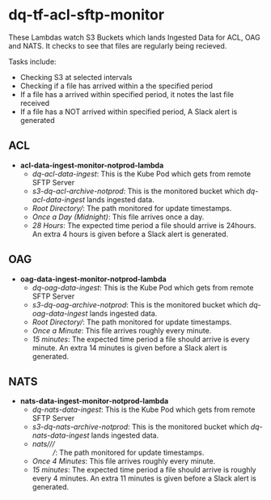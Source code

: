 # dq-tf-acl-sftp-monitor


These Lambdas watch S3 Buckets which lands Ingested Data for ACL, OAG and NATS. It checks to see that files are regularly being recieved.

Tasks include:
- Checking S3 at selected intervals
- Checking if a file has arrived within a the specified period
- If a file has a arrived within specified period, it notes the last file received
- If a file has a NOT arrived within specified period, A Slack alert is generated


## ACL

- **acl-data-ingest-monitor-notprod-lambda**
  - *dq-acl-data-ingest*: This is the Kube Pod which gets from remote SFTP Server
  - *s3-dq-acl-archive-notprod*: This is the monitored bucket which *dq-acl-data-ingest* lands ingested data.
  - *Root Directory/*: The path monitored for update timestamps.
  - *Once a Day (Midnight)*: This file arrives once a day.
  - *28 Hours*: The expected time period a file should arrive is 24hours. An extra 4 hours is given before a     Slack alert is generated.


## OAG

- **oag-data-ingest-monitor-notprod-lambda**
  - *dq-oag-data-ingest*: This is the Kube Pod which gets from remote SFTP Server
  - *s3-dq-oag-archive-notprod*: This is the monitored bucket which *dq-oag-data-ingest* lands ingested data.
  - *Root Directory/*: The path monitored for update timestamps.
  - *Once a Minute*: This file arrives roughly every minute.
  - *15 minutes*: The expected time period a file should arrive is every minute. An extra 14 minutes is given before a Slack alert is generated.

## NATS

- **nats-data-ingest-monitor-notprod-lambda**
  - *dq-nats-data-ingest*: This is the Kube Pod which gets from remote SFTP Server
  - *s3-dq-nats-archive-notprod*: This is the monitored bucket which *dq-nats-data-ingest* lands ingested data.
  - *nats/<YYYY>/<MM>/<DD>/*: The path monitored for update timestamps.
  - *Once 4 Minutes*: This file arrives roughly every minute.
  - *15 minutes*: The expected time period a file should arrive is roughly every 4 minutes. An extra 11 minutes is given before a Slack alert is generated.
